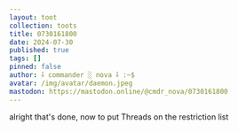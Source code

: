 ```yaml
---
layout: toot
collection: toots
title: 0730161800
date: 2024-07-30
published: true
tags: []
pinned: false
author: ⸸ commander ░ nova ⸸ :~$
avatar: /img/avatar/daemon.jpeg
mastodon: https://mastodon.online/@cmdr_nova/0730161800
---
```


alright that's done, now to put Threads on the restriction list
